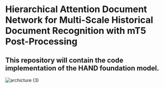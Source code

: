 # Hierarchical Attention Document Network for Multi-Scale Historical Document Recognition with mT5 Post-Processing

## This repository will contain the code implementation of the HAND foundation model.



![archicture (3)](https://github.com/user-attachments/assets/94522489-50fc-4f87-b106-2b2ec001026f)



